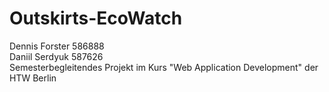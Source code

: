 # Outskirts-EcoWatch  
Dennis Forster 586888  
Daniil Serdyuk 587626  
Semesterbegleitendes Projekt im Kurs "Web Application Development" der HTW Berlin
